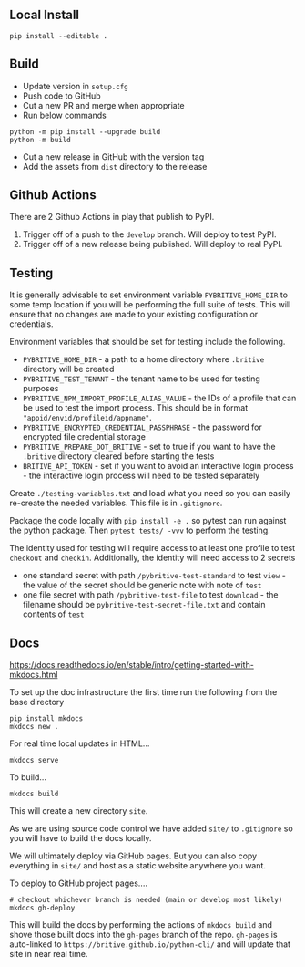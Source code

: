 ## Local Install

~~~
pip install --editable .
~~~

## Build

* Update version in `setup.cfg`
* Push code to GitHub
* Cut a new PR and merge when appropriate
* Run below commands


~~~
python -m pip install --upgrade build
python -m build
~~~

* Cut a new release in GitHub with the version tag
* Add the assets from `dist` directory to the release

## Github Actions
There are 2 Github Actions in play that publish to PyPI.

1. Trigger off of a push to the `develop` branch. Will deploy to test PyPI.
2. Trigger off of a new release being published. Will deploy to real PyPI.

## Testing
It is generally advisable to set environment variable `PYBRITIVE_HOME_DIR` to some temp location if you
will be performing the full suite of tests. This will ensure that no changes are made to your existing
configuration or credentials.

Environment variables that should be set for testing include the following.

* `PYBRITIVE_HOME_DIR` - a path to a home directory where `.britive` directory will be created
* `PYBRITIVE_TEST_TENANT` - the tenant name to be used for testing purposes
* `PYBRITIVE_NPM_IMPORT_PROFILE_ALIAS_VALUE` - the IDs of a profile that can be used to test the import process. This should be in format `"appid/envid/profileid/appname"`.
* `PYBRITIVE_ENCRYPTED_CREDENTIAL_PASSPHRASE` - the password for encrypted file credential storage
* `PYBRITIVE_PREPARE_DOT_BRITIVE` - set to true if you want to have the `.britive` directory cleared before starting the tests
* `BRITIVE_API_TOKEN` - set if you want to avoid an interactive login process - the interactive login process will need to be tested separately

Create `./testing-variables.txt` and load what you need so you can easily re-create the needed variables. This file is in `.gitignore`. 

Package the code locally with `pip install -e .` so pytest can run against the python package.
Then `pytest tests/ -vvv` to perform the testing. 

The identity used for testing will require access to at least one profile to test `checkout` and `checkin`. 
Additionally, the identity will need access to 2 secrets
* one standard secret with path `/pybritive-test-standard` to test `view` - the value of the secret should be generic note with note of `test`
* one file secret with path `/pybritive-test-file` to test `download` - the filename should be `pybritive-test-secret-file.txt` and contain contents of `test`


## Docs

https://docs.readthedocs.io/en/stable/intro/getting-started-with-mkdocs.html

To set up the doc infrastructure the first time run the following from the base directory

~~~
pip install mkdocs
mkdocs new .
~~~

For real time local updates in HTML...
~~~
mkdocs serve
~~~

To build...

~~~
mkdocs build
~~~

This will create a new directory `site`.

As we are using source code control we have added `site/` to `.gitignore` so you will have to build the docs locally.

We will ultimately deploy via GitHub pages. But you can also copy everything in `site/` and host as a static website anywhere you want.

To deploy to GitHub project pages....

~~~
# checkout whichever branch is needed (main or develop most likely)
mkdocs gh-deploy
~~~

This will build the docs by performing the actions of `mkdocs build` and shove those built docs into the `gh-pages` branch of the repo.
`gh-pages` is auto-linked to `https://britive.github.io/python-cli/` and will update that site in near real time.